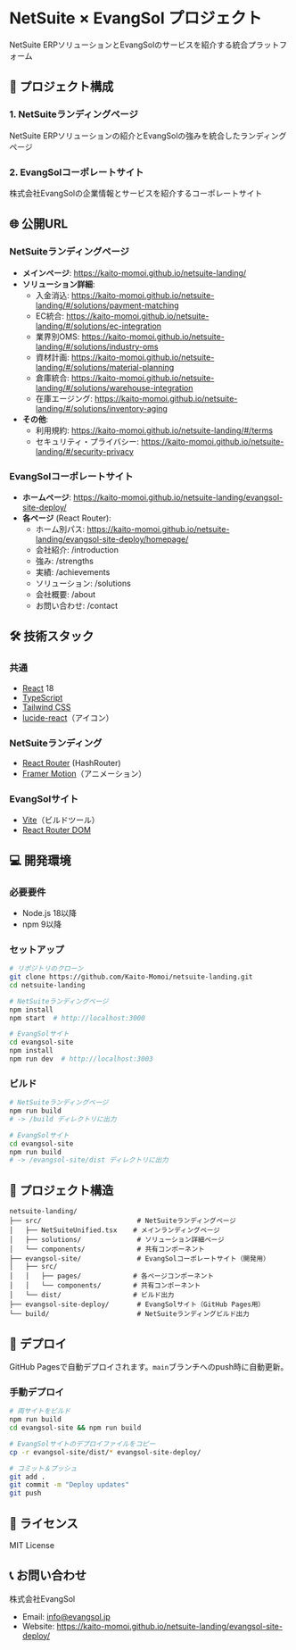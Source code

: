 # NetSuite × EvangSol プロジェクト

NetSuite ERPソリューションとEvangSolのサービスを紹介する統合プラットフォーム

## 📁 プロジェクト構成

### 1. NetSuiteランディングページ
NetSuite ERPソリューションの紹介とEvangSolの強みを統合したランディングページ

### 2. EvangSolコーポレートサイト
株式会社EvangSolの企業情報とサービスを紹介するコーポレートサイト

## 🌐 公開URL

### NetSuiteランディングページ
- **メインページ**: https://kaito-momoi.github.io/netsuite-landing/
- **ソリューション詳細**:
  - 入金消込: https://kaito-momoi.github.io/netsuite-landing/#/solutions/payment-matching
  - EC統合: https://kaito-momoi.github.io/netsuite-landing/#/solutions/ec-integration
  - 業界別OMS: https://kaito-momoi.github.io/netsuite-landing/#/solutions/industry-oms
  - 資材計画: https://kaito-momoi.github.io/netsuite-landing/#/solutions/material-planning
  - 倉庫統合: https://kaito-momoi.github.io/netsuite-landing/#/solutions/warehouse-integration
  - 在庫エージング: https://kaito-momoi.github.io/netsuite-landing/#/solutions/inventory-aging
- **その他**:
  - 利用規約: https://kaito-momoi.github.io/netsuite-landing/#/terms
  - セキュリティ・プライバシー: https://kaito-momoi.github.io/netsuite-landing/#/security-privacy

### EvangSolコーポレートサイト
- **ホームページ**: https://kaito-momoi.github.io/netsuite-landing/evangsol-site-deploy/
- **各ページ** (React Router):
  - ホーム別パス: https://kaito-momoi.github.io/netsuite-landing/evangsol-site-deploy/homepage/
  - 会社紹介: /introduction
  - 強み: /strengths
  - 実績: /achievements
  - ソリューション: /solutions
  - 会社概要: /about
  - お問い合わせ: /contact

## 🛠 技術スタック

### 共通
- [React](https://react.dev/) 18
- [TypeScript](https://www.typescriptlang.org/)
- [Tailwind CSS](https://tailwindcss.com/)
- [lucide-react](https://lucide.dev/)（アイコン）

### NetSuiteランディング
- [React Router](https://reactrouter.com/) (HashRouter)
- [Framer Motion](https://www.framer.com/motion/)（アニメーション）

### EvangSolサイト
- [Vite](https://vitejs.dev/)（ビルドツール）
- [React Router DOM](https://reactrouter.com/)

## 💻 開発環境

### 必要要件
- Node.js 18以降
- npm 9以降

### セットアップ

```bash
# リポジトリのクローン
git clone https://github.com/Kaito-Momoi/netsuite-landing.git
cd netsuite-landing

# NetSuiteランディングページ
npm install
npm start  # http://localhost:3000

# EvangSolサイト
cd evangsol-site
npm install
npm run dev  # http://localhost:3003
```

### ビルド

```bash
# NetSuiteランディングページ
npm run build
# -> /build ディレクトリに出力

# EvangSolサイト
cd evangsol-site
npm run build
# -> /evangsol-site/dist ディレクトリに出力
```

## 📝 プロジェクト構造

```
netsuite-landing/
├── src/                        # NetSuiteランディングページ
│   ├── NetSuiteUnified.tsx    # メインランディングページ
│   ├── solutions/              # ソリューション詳細ページ
│   └── components/             # 共有コンポーネント
├── evangsol-site/              # EvangSolコーポレートサイト（開発用）
│   ├── src/
│   │   ├── pages/             # 各ページコンポーネント
│   │   └── components/        # 共有コンポーネント
│   └── dist/                  # ビルド出力
├── evangsol-site-deploy/       # EvangSolサイト（GitHub Pages用）
└── build/                      # NetSuiteランディングビルド出力
```

## 🚀 デプロイ

GitHub Pagesで自動デプロイされます。`main`ブランチへのpush時に自動更新。

### 手動デプロイ

```bash
# 両サイトをビルド
npm run build
cd evangsol-site && npm run build

# EvangSolサイトのデプロイファイルをコピー
cp -r evangsol-site/dist/* evangsol-site-deploy/

# コミット＆プッシュ
git add .
git commit -m "Deploy updates"
git push
```

## 📄 ライセンス

MIT License

## 📞 お問い合わせ

株式会社EvangSol
- Email: info@evangsol.jp
- Website: https://kaito-momoi.github.io/netsuite-landing/evangsol-site-deploy/